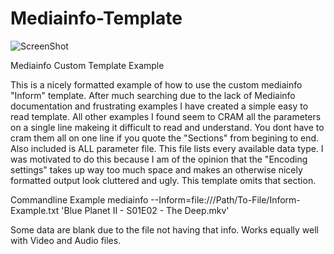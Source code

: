 # Mediainfo-Template
![ScreenShot](https://raw.githubusercontent.com/optio50/Mediainfo-Template/main/MediaInfo-Custom-Template.png?raw=true|alt=octocat)

Mediainfo Custom Template Example

This is a nicely formatted example of how to use the custom mediainfo "Inform" template.
After much searching due to the lack of Mediainfo documentation and frustrating examples
I have created a simple easy to read template.
All other examples I found seem to CRAM all the parameters on a single line makeing it difficult to read and understand.
You dont have to cram them all on one line if you quote the "Sections" from begining to end.
Also included is ALL parameter file. This file lists every available data type.
I was motivated to do this because I am of the opinion that the "Encoding settings" takes up way too much space and makes
an otherwise nicely formatted output look cluttered and ugly.
This template omits that section.

Commandline Example
mediainfo --Inform=file:///Path/To-File/Inform-Example.txt 'Blue Planet II - S01E02 - The Deep.mkv'

Some data are blank due to the file not having that info.
Works equally well with Video and Audio files.
